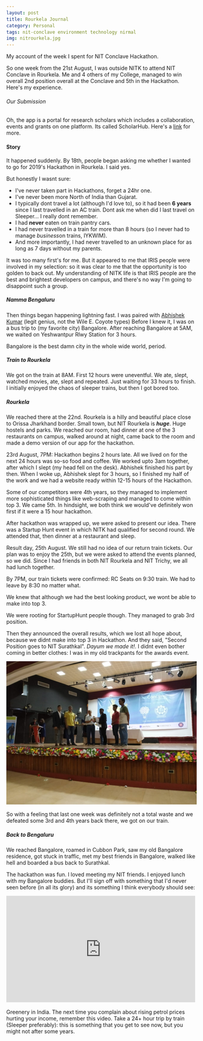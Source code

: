 ```yaml
---
layout: post
title: Rourkela Journal
category: Personal
tags: nit-conclave environment technology nirmal
img: nitrourkela.jpg
---
```


My account of the week I spent for NIT Conclave Hackathon.

So one week from the 21st August, I was outside NITK to attend NIT Conclave in Rourkela. Me and 4 others of my College, managed to win overall 2nd position overall at the Conclave and 5th in the Hackathon. Here's my experience. 

###### Our Submission
Oh, the app is a portal for research scholars which includes a collaboration, events and grants on one platform. Its called ScholarHub. Here's a [link]({{site.url}}/project.html) for more.


#### Story
It happened suddenly. By 18th, people began asking me whether I wanted to go for 2019's Hackathon in Rourkela. I said yes.

But honestly I wasnt sure: 
- I've never taken part in Hackathons, forget a 24hr one.
- I've never been more North of India than Gujarat.
- I typically dont travel a lot (although I'd love to), so it had been **6 years** since I last travelled in an AC train. Dont ask me when did I last travel on Sleeper... I really dont remember.
- I had **never** eaten on train pantry cars.
- I had never travelled in a train for more than 8 hours (so I never had to manage *business*on trains, IYKWIM).
- And more importantly, I had never travelled to an unknown place for as long as 7 days without my parents.

It was too many first's for me. But it appeared to me that IRIS people were involved in my selection: so it was clear to me that the opportunity is too golden to back out. My understanding of NITK life is that IRIS people are the best and brightest developers on campus, and there's no way I'm going to disappoint such a group.

##### Namma Bengaluru
Then things began happening lightning fast. I was paired with [Abhishek Kumar](https://abhishekkumar2718.github.io) (legit genius, not the Wile E. Coyote types) Before I knew it,  I was on a bus trip to (my favorite city) Bangalore. After reaching Bangalore at 5AM, we waited on Yeshwantpur Rlwy Station for 3 hours. 

Bangalore is the best damn city in the whole wide world, period.

##### Train to Rourkela
We got on the train at 8AM. First 12 hours were uneventful. We ate, slept, watched movies, ate, slept and repeated. Just waiting for 33 hours to finish. I initially enjoyed the chaos of sleeper trains, but then I got bored too.

##### Rourkela
We reached there at the 22nd. Rourkela is a hilly and beautiful place close to Orissa Jharkhand border. Small town, but NIT Rourkela is ***huge***. Huge hostels and parks. We reached our room, had dinner at one of the 3 restaurants on campus, walked around at night, came back to the room and made a demo version of our app for the hackathon.

23rd August, 7PM: Hackathon begins 2 hours late. All we lived on for the next 24 hours was so-so food and coffee. We worked upto 3am together, after which I slept (my head fell on the desk). Abhishek finished his part by then. When I woke up, Abhishek slept for 3 hours, so I finished my half of the work and we had a website ready within 12-15 hours of the Hackathon.

Some of our competitors were 4th years, so they managed to implement more sophisticated things like web-scraping and managed to come within top 3. We came 5th. In hindsight, we both think we would've definitely won first if it were a 15 hour hackathon.

After hackathon was wrapped up, we were asked to present our idea. There was a Startup Hunt event in which NITK had qualified for second round. We attended that, then dinner at a restaurant and sleep. 

Result day, 25th August. We still had no idea of our return train tickets. Our plan was to enjoy the 25th, but we were asked to attend the events planned, so we did. Since I had friends in both NIT Rourkela and NIT Trichy, we all had lunch together.

By 7PM, our train tickets were confirmed: RC Seats on 9:30 train. We had to leave by 8:30 no matter what. 

We knew that although we had the best looking product, we wont be able to make into top 3. 

We were rooting for StartupHunt people though. They managed to grab 3rd position. 

Then they announced the overall results, which we lost all hope about, because we didnt make into top 3 in Hackathon. And they said, "Second Position goes to NIT Surathkal". *Dayum we made it!*. I didnt even bother coming in better clothes: I was in my old trackpants for the awards event.

![alt text](/assets/images/blog/Conclave.jpeg "Logo Title Text 1")

So with a feeling that last one week was definitely not a total waste and we defeated some 3rd and 4th years back there, we got on our train.

##### Back to Bengaluru
We reached Bangalore, roamed in Cubbon Park, saw my old Bangalore residence, got stuck in traffic, met my best friends in Bangalore, walked like hell and boarded a bus back to Surathkal.

The hackathon was fun. I loved meeting my NIT friends. I enjoyed lunch with my Bangalore buddies. But I'll sign off with something that I'd never seen before (in all its glory) and its something I think everybody should see:

<div class="video-container">
                <iframe src="http://player.vimeo.com/video/359937237?title=0&amp;byline=0&amp;portrait=0&amp;color=F64B39" width="500" height="281" frameborder="0" webkitallowfullscreen mozallowfullscreen allowfullscreen></iframe> 
                </div>

Greenery in India. The next time you complain about rising petrol prices hurting your income, remember this video. Take a 24+ hour trip by train (Sleeper preferably): this is something that you get to see now, but you might not after some years.